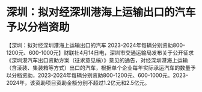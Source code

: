 # 深圳：拟对经深圳港海上运输出口的汽车予以分档资助

【深圳：拟对经深圳港海上运输出口的汽车
2023-2024年每辆分别资助800-1200元、600-1000元】财联社4月14日电，深圳市交通运输局发布关于公开征求《深圳港汽车出口资助方案（征求意见稿）》意见的通告，对经深圳港海上运输（含滚装、集装箱等方式）出口的汽车，根据单个企业每年实际承运汽车的数量予以分档资助，2023-2024年每辆分别资助800-1200元、600-1000元。2023-2024年，该资助项目资助金额分别不超过1.2亿元和2.5亿元。

